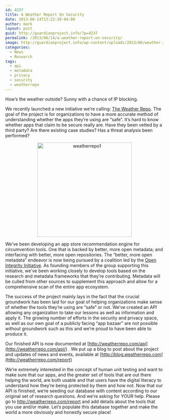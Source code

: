 ```yaml
---
id: 4237
title: A Weather Report On Security
date: 2013-06-14T13:22:28-04:00
author: mark
layout: post
guid: http://guardianproject.info/?p=4237
permalink: /2013/06/14/a-weather-report-on-security/
image: http://guardianproject.info/wp-content/uploads/2013/06/weather.jpg
categories:
  - News
  - Research
tags:
  - api
  - metadata
  - privacy
  - security
  - weatherrepo
---
```

How&#8217;s the weather outside? Sunny with a chance of IP blocking.

We recently launched a new initiative we&#8217;re calling: [The Weather Repo](https://guardianproject.info/code/weatherrepo/ "The Weather Repo"). The goal of the project is for organizations to have a more accurate method of understanding whether the apps they&#8217;re using are &#8220;safe&#8221;. It&#8217;s hard to know whether apps that claim to be secure really are. Have they been vetted by a third party? Are there existing case studies? Has a threat analysis been performed?

<p style="text-align: center;">
  <a href="http://weatherrepo.com" target="_blank"><img class="aligncenter size-medium wp-image-4240" alt="weatherrepo1" src="https://guardianproject.info/wp-content/uploads/2013/06/weatherrepo1-300x300.png" width="300" height="300" srcset="https://guardianproject.info/wp-content/uploads/2013/06/weatherrepo1-300x300.png 300w, https://guardianproject.info/wp-content/uploads/2013/06/weatherrepo1-150x150.png 150w, https://guardianproject.info/wp-content/uploads/2013/06/weatherrepo1.png 512w" sizes="(max-width: 300px) 100vw, 300px" /></a>
</p>

We&#8217;ve been developing an app store recommendation engine for circumvention tools. One that is backed by better, more open metadata; and interfacing with better, more open repositories. The &#8220;better, more open metadata&#8221; endeavor is now being pursued by a coalition led by the <a title="open integrity initiative" href="https://openintegrity.org/" target="_blank">Open Integrity Initiative</a>. As founding members of the group supporting this initiative, we&#8217;ve been working closely to develop tools based on the research and metadata frameworks that they&#8217;re contributing. Metadata will be culled from other sources to supplement this approach and allow for a comprehensive scan of the entire app ecosystem.

The success of the project mainly lays in the fact that the crucial groundwork has been laid for our goal of helping organizations make sense of whether the tools they&#8217;re using are “safe” or not. We&#8217;ve created an API allowing any organization to take our lessons as well as information and apply it. The growing number of efforts in the security and privacy space, as well as our own goal of a publicly facing “app bazaar” are not possible without groundwork such as this and we&#8217;re proud to have been able to produce it.

Our finished API is now documented at [http://weatherrepo.com/api](http://weatherrepo.com/api/) . We put up a blog to post about the project and updates of news and events, available at [http://blog.weatherrepo.com](http://weatherrepo.com/report)

We&#8217;re extremely interested in the concept of human unit testing and want to make sure that our apps, and the greater set of tools that are out there helping the world, are both usable and that users have the digital literacy to understand how they&#8217;re being protected by them and how not. Now that our API is finished, we&#8217;re seeding our database with content according to our original set of research questions. And we&#8217;re asking for YOUR help. Please go to <http://weatherrepo.com/report> and add details about the tools that you use and/or make. Let&#8217;s populate this database together and make the world a more obviously and honestly secure place!